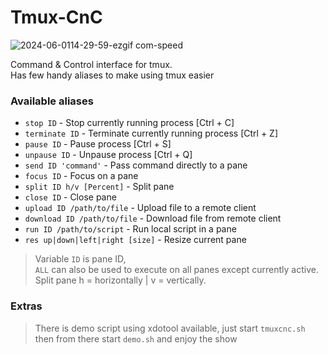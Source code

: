 # Tmux-CnC
![2024-06-0114-29-59-ezgif com-speed](https://github.com/GNU-Szmelc/Tmux-CnC/assets/95081005/05798a8b-78f5-492a-a077-6b94125d7317)


Command &amp; Control interface for tmux. \
Has few handy aliases to make using tmux easier

### Available aliases
- `stop ID` - Stop currently running process [Ctrl + C]
- `terminate ID` - Terminate currently running process [Ctrl + Z]
- `pause ID` - Pause process [Ctrl + S]
- `unpause ID` - Unpause process [Ctrl + Q]
- `send ID 'command'` - Pass command directly to a pane
- `focus ID` - Focus on a pane
- `split ID h/v [Percent]` - Split pane
- `close ID` - Close pane
- `upload ID /path/to/file` - Upload file to a remote client
- `download ID /path/to/file` - Download file from remote client
- `run ID /path/to/script` - Run local script in a pane
- `res up|down|left|right [size]` - Resize current pane

> Variable `ID` is pane ID, \
> `ALL` can also be used to execute on all panes except currently active. \
> Split pane h = horizontally | v = vertically.

### Extras
> There is demo script using xdotool available, just start `tmuxcnc.sh` then from there start `demo.sh` and enjoy the show
